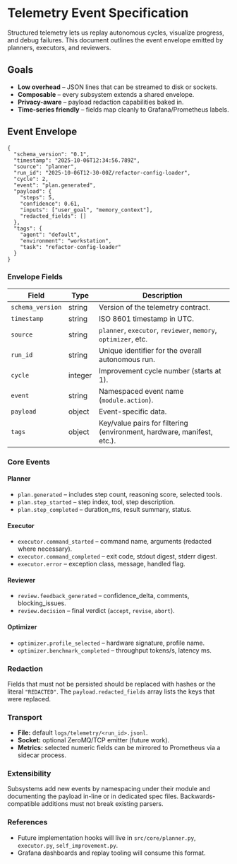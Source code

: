 # Telemetry Event Specification

Structured telemetry lets us replay autonomous cycles, visualize progress, and debug failures. This document outlines the event envelope emitted by planners, executors, and reviewers.

## Goals

- **Low overhead** – JSON lines that can be streamed to disk or sockets.
- **Composable** – every subsystem extends a shared envelope.
- **Privacy-aware** – payload redaction capabilities baked in.
- **Time-series friendly** – fields map cleanly to Grafana/Prometheus labels.

## Event Envelope

```jsonc
{
  "schema_version": "0.1",
  "timestamp": "2025-10-06T12:34:56.789Z",
  "source": "planner",
  "run_id": "2025-10-06T12-30-00Z/refactor-config-loader",
  "cycle": 2,
  "event": "plan.generated",
  "payload": {
    "steps": 5,
    "confidence": 0.61,
    "inputs": ["user_goal", "memory_context"],
    "redacted_fields": []
  },
  "tags": {
    "agent": "default",
    "environment": "workstation",
    "task": "refactor-config-loader"
  }
}
```

### Envelope Fields

| Field | Type | Description |
| --- | --- | --- |
| `schema_version` | string | Version of the telemetry contract. |
| `timestamp` | string | ISO 8601 timestamp in UTC. |
| `source` | string | `planner`, `executor`, `reviewer`, `memory`, `optimizer`, etc. |
| `run_id` | string | Unique identifier for the overall autonomous run. |
| `cycle` | integer | Improvement cycle number (starts at 1). |
| `event` | string | Namespaced event name (`module.action`). |
| `payload` | object | Event-specific data. |
| `tags` | object | Key/value pairs for filtering (environment, hardware, manifest, etc.). |

### Core Events

#### Planner
- `plan.generated` – includes step count, reasoning score, selected tools.
- `plan.step_started` – step index, tool, step description.
- `plan.step_completed` – duration_ms, result summary, status.

#### Executor
- `executor.command_started` – command name, arguments (redacted where necessary).
- `executor.command_completed` – exit code, stdout digest, stderr digest.
- `executor.error` – exception class, message, handled flag.

#### Reviewer
- `review.feedback_generated` – confidence_delta, comments, blocking_issues.
- `review.decision` – final verdict (`accept`, `revise`, `abort`).

#### Optimizer
- `optimizer.profile_selected` – hardware signature, profile name.
- `optimizer.benchmark_completed` – throughput tokens/s, latency ms.

### Redaction

Fields that must not be persisted should be replaced with hashes or the literal `"REDACTED"`. The `payload.redacted_fields` array lists the keys that were replaced.

### Transport

- **File:** default `logs/telemetry/<run_id>.jsonl`.
- **Socket:** optional ZeroMQ/TCP emitter (future work).
- **Metrics:** selected numeric fields can be mirrored to Prometheus via a sidecar process.

### Extensibility

Subsystems add new events by namespacing under their module and documenting the payload in-line or in dedicated spec files. Backwards-compatible additions must not break existing parsers.

### References

- Future implementation hooks will live in `src/core/planner.py`, `executor.py`, `self_improvement.py`.
- Grafana dashboards and replay tooling will consume this format.
